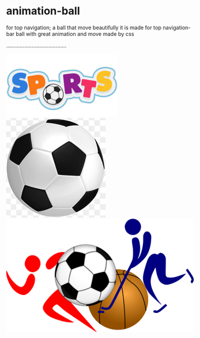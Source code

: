 # animation-ball
for top navigation; a ball that move beautifully 
it is made for top navigation-bar
ball with great animation and move
 made by css


 ........................................
 <!DOCTYPE html>
<html lang="en">
<head>
    <meta charset="UTF-8">
    <meta http-equiv="X-UA-Compatible" content="IE=edge">
    <meta name="viewport" content="width=device-width, initial-scale=1.0">
    <title>animation</title>
    <link rel="stylesheet" href="style.css">
</head>
<body>
    <div class="topnavi">
        <a href="img/sportlogo.png" class="llago">
        <img src="img/sportlogo.png" class="llago1" title="intern sport lago" width="300px"></a>
        <img src="img/ball4.jpg" class="ball"> 
        <img src="img/fovlago.png" class="rlago" alt="lago">    
    </div>
    
</body>
</html>
 

